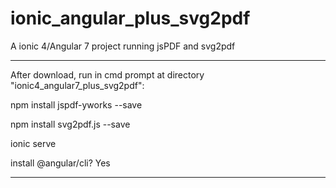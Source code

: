 # ionic_angular_plus_svg2pdf
A ionic 4/Angular 7 project running jsPDF and svg2pdf

************************************************************************************
After download, run in cmd prompt at directory "ionic4_angular7_plus_svg2pdf":

npm install jspdf-yworks --save

npm install svg2pdf.js --save

ionic serve

install @angular/cli? Yes

************************************************************************************
